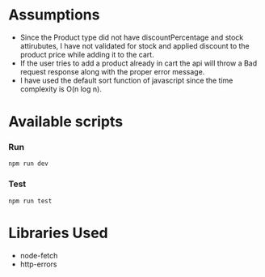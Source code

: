 # Assumptions

- Since the Product type did not have discountPercentage and stock attirubutes, I have not validated for stock and applied discount to the product price while adding it to the cart.
- If the user tries to add a product already in cart the api will throw a Bad request response along with the proper error message.
- I have used the default sort function of javascript since the time complexity is O(n log n).

# Available scripts

### Run
`npm run dev` 

### Test
`npm run test`

# Libraries Used

- node-fetch
- http-errors

